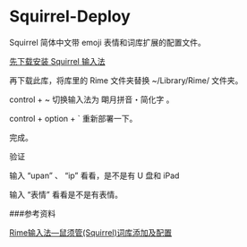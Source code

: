 # Squirrel-Deploy
Squirrel 简体中文带 emoji 表情和词库扩展的配置文件。

[先下载安装 Squirrel 输入法](http://rime.im/)

再下载此库，将库里的 Rime 文件夹替换 ~/Library/Rime/ 文件夹。

control + ~ 切换输入法为 朙月拼音・简化字 。

control + option + ` 重新部署一下。

完成。

验证

输入 “upan” 、 “ip” 看看，是不是有 U 盘和 iPad

输入 “表情” 看看是不是有表情。

###参考资料

[Rime输入法—鼠须管(Squirrel)词库添加及配置
](http://www.jianshu.com/p/cffc0ea094a7)